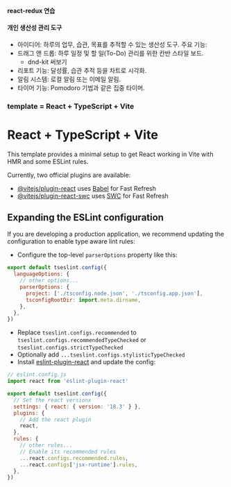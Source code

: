 #### react-redux 연습

#### 개인 생산성 관리 도구
- 아이디어: 하루의 업무, 습관, 목표를 추적할 수 있는 생산성 도구.
주요 기능:
- 드래그 앤 드롭: 하루 일정 및 할 일(To-Do) 관리를 위한 칸반 스타일 보드.
  - dnd-kit 써보기
- 리포트 기능: 달성률, 습관 추적 등을 차트로 시각화.
- 알림 시스템: 로컬 알림 또는 이메일 알림.
- 타이머 기능: Pomodoro 기법과 같은 집중 타이머.


### template = React + TypeScript + Vite

# React + TypeScript + Vite

This template provides a minimal setup to get React working in Vite with HMR and some ESLint rules.

Currently, two official plugins are available:

- [@vitejs/plugin-react](https://github.com/vitejs/vite-plugin-react/blob/main/packages/plugin-react/README.md) uses [Babel](https://babeljs.io/) for Fast Refresh
- [@vitejs/plugin-react-swc](https://github.com/vitejs/vite-plugin-react-swc) uses [SWC](https://swc.rs/) for Fast Refresh

## Expanding the ESLint configuration

If you are developing a production application, we recommend updating the configuration to enable type aware lint rules:

- Configure the top-level `parserOptions` property like this:

```js
export default tseslint.config({
  languageOptions: {
    // other options...
    parserOptions: {
      project: ['./tsconfig.node.json', './tsconfig.app.json'],
      tsconfigRootDir: import.meta.dirname,
    },
  },
})
```

- Replace `tseslint.configs.recommended` to `tseslint.configs.recommendedTypeChecked` or `tseslint.configs.strictTypeChecked`
- Optionally add `...tseslint.configs.stylisticTypeChecked`
- Install [eslint-plugin-react](https://github.com/jsx-eslint/eslint-plugin-react) and update the config:

```js
// eslint.config.js
import react from 'eslint-plugin-react'

export default tseslint.config({
  // Set the react versionx
  settings: { react: { version: '18.3' } },
  plugins: {
    // Add the react plugin
    react,
  },
  rules: {
    // other rules...
    // Enable its recommended rules
    ...react.configs.recommended.rules,
    ...react.configs['jsx-runtime'].rules,
  },
})
```
